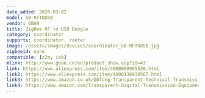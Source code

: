 ```yaml
---
date_added: 2020-03-02
model: GB-RFTOUSB
vendor: GBAN
title: ZigBee RF to USB Dongle
category: coordinator
supports: coordinator, router
image: /assets/images/devices/coordinator_GB-RFTOUSB.jpg
zigbeeid: none
compatible: [z2m, iob]
mlink: http://www.gban.cn/en/product_show.asp?id=43
link: https://www.aliexpress.com/item/4000060995530.html
link2: https://www.aliexpress.com/item/4000136938567.html
link3: https://www.amazon.co.uk/DDlong-Transparent-Technical-Transmission-Equipment/dp/B07WK5WX4R
link4: https://www.amazon.com/Transparent-Digital-Transmission-Equipment-Industrial/dp/B07YZTY11S
---
```


